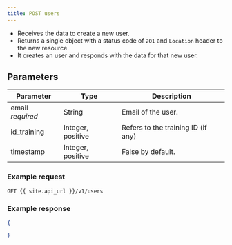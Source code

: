 ```yaml
---
title: POST users
---
```


- Receives the data to create a new user.  
- Returns a single object with a status code of `201` and `Location` header to the new resource.
- It creates an user and responds with the data for that new user.

## Parameters

Parameter     | Type          | Description
---- | ---- | ---- 
email _required_  | String        | Email of the user.
id_training     | Integer, positive   | Refers to the training ID (if any)
timestamp       | Integer, positive   | False by default.


### Example request

```
GET {{ site.api_url }}/v1/users
```

### Example response

```json
{

}
```
